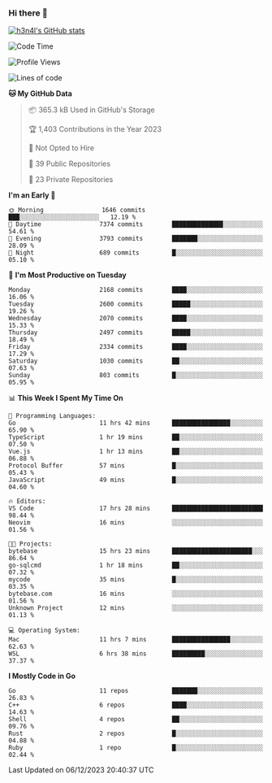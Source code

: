 ### Hi there 👋

[![h3n4l's GitHub stats](https://github-readme-stats.vercel.app/api?username=h3n4l&count_private=true&show_icons=true&theme=radical)](https://github.com/h3n4l/github-readme-stats)

<!--START_SECTION:waka-->
![Code Time](http://img.shields.io/badge/Code%20Time-1%2C758%20hrs%2019%20mins-blue)

![Profile Views](http://img.shields.io/badge/Profile%20Views-1-blue)

![Lines of code](https://img.shields.io/badge/From%20Hello%20World%20I%27ve%20Written-3.6%20million%20lines%20of%20code-blue)

**🐱 My GitHub Data** 

> 📦 365.3 kB Used in GitHub's Storage 
 > 
> 🏆 1,403 Contributions in the Year 2023
 > 
> 🚫 Not Opted to Hire
 > 
> 📜 39 Public Repositories 
 > 
> 🔑 23 Private Repositories 
 > 
**I'm an Early 🐤** 

```text
🌞 Morning                1646 commits        ███░░░░░░░░░░░░░░░░░░░░░░   12.19 % 
🌆 Daytime                7374 commits        ██████████████░░░░░░░░░░░   54.61 % 
🌃 Evening                3793 commits        ███████░░░░░░░░░░░░░░░░░░   28.09 % 
🌙 Night                  689 commits         █░░░░░░░░░░░░░░░░░░░░░░░░   05.10 % 
```
📅 **I'm Most Productive on Tuesday** 

```text
Monday                   2168 commits        ████░░░░░░░░░░░░░░░░░░░░░   16.06 % 
Tuesday                  2600 commits        █████░░░░░░░░░░░░░░░░░░░░   19.26 % 
Wednesday                2070 commits        ████░░░░░░░░░░░░░░░░░░░░░   15.33 % 
Thursday                 2497 commits        █████░░░░░░░░░░░░░░░░░░░░   18.49 % 
Friday                   2334 commits        ████░░░░░░░░░░░░░░░░░░░░░   17.29 % 
Saturday                 1030 commits        ██░░░░░░░░░░░░░░░░░░░░░░░   07.63 % 
Sunday                   803 commits         █░░░░░░░░░░░░░░░░░░░░░░░░   05.95 % 
```


📊 **This Week I Spent My Time On** 

```text
💬 Programming Languages: 
Go                       11 hrs 42 mins      ████████████████░░░░░░░░░   65.90 % 
TypeScript               1 hr 19 mins        ██░░░░░░░░░░░░░░░░░░░░░░░   07.50 % 
Vue.js                   1 hr 13 mins        ██░░░░░░░░░░░░░░░░░░░░░░░   06.88 % 
Protocol Buffer          57 mins             █░░░░░░░░░░░░░░░░░░░░░░░░   05.43 % 
JavaScript               49 mins             █░░░░░░░░░░░░░░░░░░░░░░░░   04.60 % 

🔥 Editors: 
VS Code                  17 hrs 28 mins      █████████████████████████   98.44 % 
Neovim                   16 mins             ░░░░░░░░░░░░░░░░░░░░░░░░░   01.56 % 

🐱‍💻 Projects: 
bytebase                 15 hrs 23 mins      ██████████████████████░░░   86.64 % 
go-sqlcmd                1 hr 18 mins        ██░░░░░░░░░░░░░░░░░░░░░░░   07.32 % 
mycode                   35 mins             █░░░░░░░░░░░░░░░░░░░░░░░░   03.35 % 
bytebase.com             16 mins             ░░░░░░░░░░░░░░░░░░░░░░░░░   01.56 % 
Unknown Project          12 mins             ░░░░░░░░░░░░░░░░░░░░░░░░░   01.13 % 

💻 Operating System: 
Mac                      11 hrs 7 mins       ████████████████░░░░░░░░░   62.63 % 
WSL                      6 hrs 38 mins       █████████░░░░░░░░░░░░░░░░   37.37 % 
```

**I Mostly Code in Go** 

```text
Go                       11 repos            ███████░░░░░░░░░░░░░░░░░░   26.83 % 
C++                      6 repos             ████░░░░░░░░░░░░░░░░░░░░░   14.63 % 
Shell                    4 repos             ██░░░░░░░░░░░░░░░░░░░░░░░   09.76 % 
Rust                     2 repos             █░░░░░░░░░░░░░░░░░░░░░░░░   04.88 % 
Ruby                     1 repo              █░░░░░░░░░░░░░░░░░░░░░░░░   02.44 % 
```




 Last Updated on 06/12/2023 20:40:37 UTC
<!--END_SECTION:waka-->

